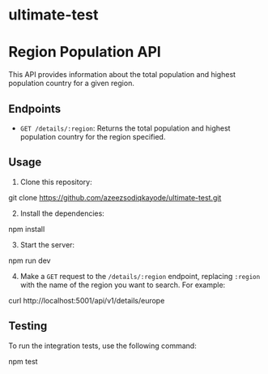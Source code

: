 # ultimate-test

# Region Population API

This API provides information about the total population and highest population country for a given region.

## Endpoints

- `GET /details/:region`: Returns the total population and highest population country for the region specified.

## Usage

1. Clone this repository:

git clone https://github.com/azeezsodiqkayode/ultimate-test.git

2. Install the dependencies:

npm install

3. Start the server:

npm run dev

4. Make a `GET` request to the `/details/:region` endpoint, replacing `:region` with the name of the region you want to search. For example:

curl http://localhost:5001/api/v1/details/europe

## Testing

To run the integration tests, use the following command:

npm test
